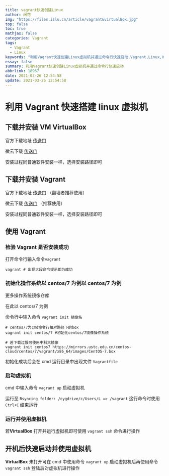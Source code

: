 ```yaml
---
title: vagrant快速创建Linux
author: 闲花
img: "https://files.islu.cn/article/vagrant&virtualBox.jpg"
top: false
toc: true
mathjax: false
categories: Vagrant
tags:
  - Vagrant
  - Linux
keywords: "利用Vagrant快速创建Linux虚拟机并通过命令行快速启动,Vagrant,Linux,Vagrantfile,虚拟机,Centos7"
essay: false
summary: 利用Vagrant快速创建Linux虚拟机并通过命令行快速启动
abbrlink: 18967
date: 2021-03-26 12:54:58
update: 2021-03-26 12:54:58
---
```


# 利用 Vagrant 快速搭建 linux 虚拟机

## 下载并安装 VM VirtualBox

官方下载地址 [传送门](https://www.virtualbox.org/wiki/Downloads)

微云下载 [传送门](https://share.weiyun.com/oNxWsvB1)

安装过程同普通软件安装一样，选择安装路径即可

## 下载并安装 Vagrant

官方下载地址 [传送门](https://www.vagrantup.com/downloads) （翻墙者推荐使用）

微云下载 [传送门](https://share.weiyun.com/bsY62EZ3) （推荐使用）

安装过程同普通软件安装一样，选择安装路径即可

## 使用 Vagrant

### 检验 Vagrant 是否安装成功

打开命令行输入命令`vagrant`

```shell
vagrant # 出现大段命令提示即为成功
```

### 初始化操作系统以 centos/7 为例以 centos/7 为例

更多操作系统镜像仓库

在此以 centos/7 为例

命令行中输入命令 `vagrant init 镜像名`

```shell
# centos/7为cmd命令行相对路径下的box
vagrant init centos/7 #初始化centos/7镜像操作系统

# 若下载过慢可使用中科大镜像
vagrant init centos7 https://mirrors.ustc.edu.cn/centos-cloud/centos/7/vagrant/x86_64/images/CentOS-7.box
```

初始化成功后会在 cmd 运行目录中出现文件 `Vagrantfile`

### 启动虚拟机

cmd 中输入命令 `vagrant up` 启动虚拟机

运行至 `Rsyncing folder: /cygdrive/c/Users/L => /vagrant` 这行命令时使用 `Ctrl+C` 结束运行

### 运行并使用虚拟机

若**VirtualBox** 打开并运行虚拟机即可使用 `vagrant ssh` 命令进行操作

## 开机后快速启动并使用虚拟机

**VirtualBox** 未打开可在 cmd 中使用命令 `vagrant up` 启动虚拟机后再使用命令 `vagrant ssh` 登陆后对虚拟机进行操作
